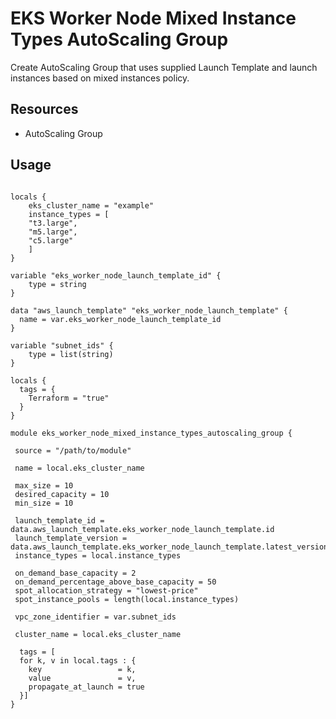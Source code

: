 # EKS Worker Node Mixed Instance Types AutoScaling Group

Create AutoScaling Group that uses supplied Launch Template and launch instances based on mixed instances policy. 

## Resources

- AutoScaling Group  

## Usage

```hcl-terraform

locals {
	eks_cluster_name = "example"
 	instance_types = [
    "t3.large",
    "m5.large",
    "c5.large"
 	]
}

variable "eks_worker_node_launch_template_id" {
	type = string
}

data "aws_launch_template" "eks_worker_node_launch_template" {
  name = var.eks_worker_node_launch_template_id
}

variable "subnet_ids" {
	type = list(string)
}

locals {
  tags = {
    Terraform = "true"
  }
}

module eks_worker_node_mixed_instance_types_autoscaling_group {

 source = "/path/to/module"
 
 name = local.eks_cluster_name
 
 max_size = 10
 desired_capacity = 10
 min_size = 10
 
 launch_template_id = data.aws_launch_template.eks_worker_node_launch_template.id
 launch_template_version = data.aws_launch_template.eks_worker_node_launch_template.latest_version
 instance_types = local.instance_types
 
 on_demand_base_capacity = 2
 on_demand_percentage_above_base_capacity = 50
 spot_allocation_strategy = "lowest-price"
 spot_instance_pools = length(local.instance_types)
 
 vpc_zone_identifier = var.subnet_ids
 
 cluster_name = local.eks_cluster_name
 
  tags = [
  for k, v in local.tags : {
    key                 = k,
    value               = v,
    propagate_at_launch = true
  }]
}
```

